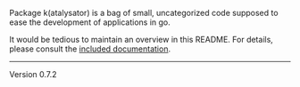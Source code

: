 Package k(atalysator) is a bag of small, uncategorized code supposed
to ease the development of applications in go.

It would be tedious to maintain an overview in this README. For details,
please consult the [included documentation][1].

[1]: http://godoc.org/github.com/voxelbrain/k
---
Version 0.7.2
